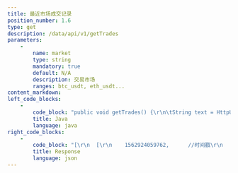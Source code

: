 ```yaml
---
title: 最近市场成交记录
position_number: 1.6
type: get
description: /data/api/v1/getTrades
parameters:
    -
        name: market
        type: string
        mandatory: true
        default: N/A
        description: 交易市场
        ranges: btc_usdt, eth_usdt...
content_markdown:
left_code_blocks:
    -
        code_block: "public void getTrades() {\r\n\tString text = HttpUtil.get(URL + \"/data/api/v1/getTrades?market=btc_usdt\");\r\n\tSystem.out.println(text);\r\n}"
        title: Java
        language: java
right_code_blocks:
    -
        code_block: "[\r\n  [\r\n    1562924059762,      //时间戳\r\n    11613.18,           //成交价\r\n    0.044448,           //成交量\r\n    \"bid\",              //交易类型 [bid:买 ask：卖]\r\n    156292405956105     //记录ID\r\n  ],\r\n  [\r\n    1562924059006,\r\n    11613.22,\r\n    0.000086,\r\n    \"ask\",\r\n    156292405956104\r\n  ]\r\n  ...\r\n]\r\n"
        title: Response
        language: json
---
```

